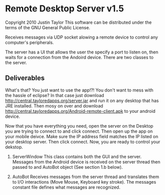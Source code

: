 # Remote Desktop Server  v1.5

Copyright 2010 Justin Taylor
This software can be distributed under the terms of the
GNU General Public License. 

Receives messages via UDP socket alowing a remote device to control any
computer's peripherals.

The server has a UI that allows the user the specify a port to listen on,
then waits for a connection from the Andoird device. There are two classes
to the server.

## Deliverables
What's that? You just want to use the app!?! You don't want to mess with the
hassle of eclipse? In that case just download
http://central.tayloredapps.org/server.jar and run it on any desktop that has
JRE installed. Then mosy on over and download
http://central.tayloredapps.org/Android-remote-client.apk to your android
device.

Now that you have everything you need, open the server on the Desktop you are
trying to connect to and click connect. Then open up the app on your mobile
deivce. Make sure the IP address field matches the IP listed on your desktop
server. Then click connect. Now, you are ready to control your dekstop.

1. ServerWindow
This class contains both the GUI and the server. Messages from
the Android device is received on the server thread then passed
to and AutoBot object (See section 1.b below).

1. AutoBot
Receives messages from the server thread and translates them to
I/O interactions (Move Mouse, Keyboard key stroke). The messages constant file
defines what messages are recognized.
